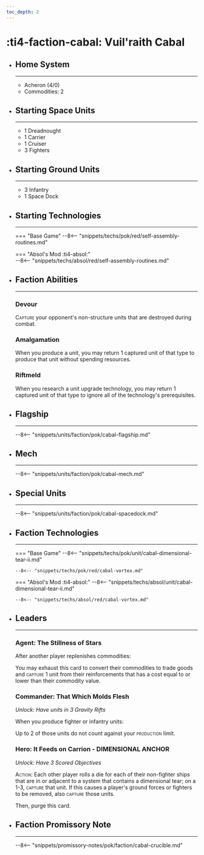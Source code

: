 ```yaml
---
toc_depth: 2
---
```


# :ti4-faction-cabal: Vuil'raith Cabal

<div class="grid cards" markdown>

-   ## __Home System__

    ---

    * Acheron (4/0)
    * Commodities: 2

</div>

<div class="grid cards" markdown>

-   ## __Starting Space Units__

    ---

    * 1 Dreadnought
    * 1 Carrier
    * 1 Cruiser
    * 3 Fighters

-   ## __Starting Ground Units__

    ---

    * 3 Infantry
    * 1 Space Dock

-   ## __Starting Technologies__

    ---
    === "Base Game"
        --8<-- "snippets/techs/pok/red/self-assembly-routines.md"

    === "Absol's Mod :ti4-absol:"  
        --8<-- "snippets/techs/absol/red/self-assembly-routines.md"

-   ## __Faction Abilities__

    ---
    ### **Devour**
    
    <span style="font-variant:small-caps;">Capture</span> your opponent's non-structure units that are destroyed during combat.

    ### **Amalgamation**
    
    When you produce a unit, you may return 1 captured unit of that type to produce that unit without spending resources.

    ### **Riftmeld**
    
    When you research a unit upgrade technology, you may return 1 captured unit of that type to ignore all of the technology's prerequisites.

-   ## __Flagship__

    ---
    --8<-- "snippets/units/faction/pok/cabal-flagship.md"

-   ## __Mech__

    ---
    --8<-- "snippets/units/faction/pok/cabal-mech.md"

</div>

<div class="grid cards" markdown>

-   ## __Special Units__

    ---
    --8<-- "snippets/units/faction/pok/cabal-spacedock.md"

</div>

<div class="grid cards" markdown>

-   ## __Faction Technologies__

    ---
    === "Base Game"
        --8<-- "snippets/techs/pok/unit/cabal-dimensional-tear-ii.md"

        --8<-- "snippets/techs/pok/red/cabal-vortex.md"

    === "Absol's Mod :ti4-absol:"
        --8<-- "snippets/techs/absol/unit/cabal-dimensional-tear-ii.md"

        --8<-- "snippets/techs/absol/red/cabal-vortex.md"


-   ## __Leaders__

    ---
    ### **Agent**: The Stillness of Stars

    After another player replenishes commodities:

    You may exhaust this card to convert their commodities to trade goods and <span style="font-variant:small-caps;">capture</span> 1 unit from their reinforcements that has a cost equal to or lower than their commodity value. 

    ### **Commander**: That Which Molds Flesh
    
    _Unlock: Have units in 3 Gravity Rifts_

    When you produce fighter or infantry units:

    Up to 2 of those units do not count against your <span style="font-variant:small-caps;">production</span> limit. 

    ### **Hero**: It Feeds on Carrion - DIMENSIONAL ANCHOR
    
    _Unlock: Have 3 Scored Objectives_

    <span style="font-variant:small-caps;">Action</span>: Each other player rolls a die for each of their non-fighter ships that are in or adjacent to a system that contains a dimensional tear; on a 1-3, <span style="font-variant:small-caps;">capture</span> that unit. If this causes a player's ground forces or fighters to be removed, also <span style="font-variant:small-caps;">capture</span> those units.

    Then, purge this card. 

-   ## __Faction Promissory Note__

    ---
    --8<-- "snippets/promissory-notes/pok/faction/cabal-crucible.md"

</div>